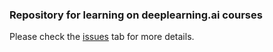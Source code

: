 ### Repository for learning on deeplearning.ai courses

Please check the [issues](https://github.com/tuananhhedspibk/deeplearning.ai/issues) tab for more details.
